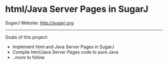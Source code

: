 html/Java Server Pages in SugarJ
======


SugarJ Website: http://sugarj.org

-------------

Goals of this project:

- Implement html and Java Server Pages in SugarJ
- Compile html/Java Server Pages code to pure Java
- ..more to follow

